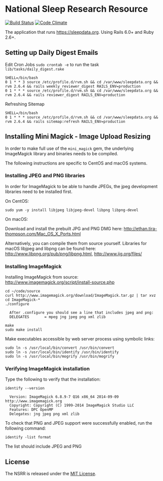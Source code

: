National Sleep Research Resource
================================

[![Build Status](https://travis-ci.com/nsrr/sleepdata.org.svg?branch=master)](https://travis-ci.com/nsrr/sleepdata.org)
[![Code Climate](https://codeclimate.com/github/nsrr/sleepdata.org/badges/gpa.svg)](https://codeclimate.com/github/nsrr/sleepdata.org)

The application that runs https://sleepdata.org. Using Rails 6.0+ and Ruby 2.6+.


## Setting up Daily Digest Emails

Edit Cron Jobs `sudo crontab -e` to run the task `lib/tasks/daily_digest.rake`

```
SHELL=/bin/bash
0 1 * * 3 source /etc/profile.d/rvm.sh && cd /var/www/sleepdata.org && rvm 2.6.4 && rails weekly_reviewer_digest RAILS_ENV=production
0 1 * * * source /etc/profile.d/rvm.sh && cd /var/www/sleepdata.org && rvm 2.6.4 && rails reviewer_digest RAILS_ENV=production
```

Refreshing Sitemap

```
SHELL=/bin/bash
0 1 * * * source /etc/profile.d/rvm.sh && cd /var/www/sleepdata.org && rvm 2.6.4 && rails sitemap:refresh RAILS_ENV=production
```

## Installing Mini Magick - Image Upload Resizing

In order to make full use of the `mini_magick` gem, the underlying ImageMagick
library and binaries needs to be compiled.

The following instructions are specific to CentOS and macOS systems.

### Installing JPEG and PNG libraries

In order for ImageMagick to be able to handle JPEGs, the jpeg development
libraries need to be installed first.

On CentOS:

```
sudo yum -y install libjpeg libjpeg-devel libpng libpng-devel
```

On macOS:

Download and install the prebuilt JPG and PNG DMG here:
http://ethan.tira-thompson.com/Mac_OS_X_Ports.html

Alternatively, you can compile them from source yourself. Libraries for macOS
libjpeg and libpng can be found here: http://www.libpng.org/pub/png/libpng.html,
http://www.ijg.org/files/


### Installing ImageMagick

Installing ImageMagick from source:
http://www.imagemagick.org/script/install-source.php

```
cd ~/code/source
curl http://www.imagemagick.org/download/ImageMagick.tar.gz | tar xvz
cd ImageMagick-*
./configure

  After .configure you should see a line that includes jpeg and png:
  DELEGATES       = mpeg jng jpeg png xml zlib

make
sudo make install
```

Make executables accessible by web server process using symbolic links:

```
sudo ln -s /usr/local/bin/convert /usr/bin/convert
sudo ln -s /usr/local/bin/identify /usr/bin/identify
sudo ln -s /usr/local/bin/mogrify /usr/bin/mogrify
```

### Verifying ImageMagick installation

Type the following to verify that the installation:

```
identify --version

  Version: ImageMagick 6.8.9-7 Q16 x86_64 2014-09-09 http://www.imagemagick.org
  Copyright: Copyright (C) 1999-2014 ImageMagick Studio LLC
  Features: DPC OpenMP
  Delegates: jng jpeg png xml zlib
```

To check that PNG and JPEG support were successfully enabled, run the following
command:

```
identify -list format
```

The list should include JPEG and PNG


## License

The NSRR is released under the
[MIT License](http://www.opensource.org/licenses/MIT).

